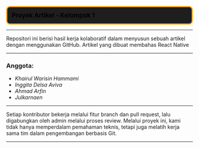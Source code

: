 <!-- Boxed title section -->
<div style="border: 3px solid orange; padding: 12px; border-radius: 10px; background-color: #1e1e1e; color: Black; font-size: 1.2em; font-weight: bold;">
  Proyek Artikel - Kelompok 1
</div>

---

Repositori ini berisi hasil kerja kolaboratif dalam menyusun sebuah artikel dengan menggunakan GitHub.
Artikel yang dibuat membahas React Native

---

### Anggota:

- *Khairul Warisin Hammami* 
- *Inggita Delsa Aviva* 
- *Ahmad Arfin*   
- *Julkarnaen* 

---

Setiap kontributor bekerja melalui fitur branch dan pull request, lalu digabungkan oleh admin melalui proses review.
Melalui proyek ini, kami tidak hanya memperdalam pemahaman teknis, tetapi juga melatih kerja sama tim dalam pengembangan berbasis Git.

---
